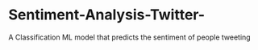 # Sentiment-Analysis-Twitter-
A Classification ML model that predicts the sentiment of people tweeting
